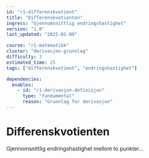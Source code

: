 ```yaml
---
id: "r1-differenskvotient"
title: "Differenskvotienten"
ingress: "Gjennomsnittlig endringshastighet"
version: "1.0"
last_updated: "2025-01-09"

course: "r1-matematikk"
cluster: "derivasjon-grunnlag"
difficulty: 3
estimated_time: 25
tags: ["differenskvotient", "endringshastighet"]

dependencies:
  enables:
    - id: "r1-derivasjon-definisjon"
      type: "fundamental"
      reason: "Grunnlag for derivasjon"
---
```


# Differenskvotienten

Gjennomsnittlig endringshastighet mellom to punkter...
